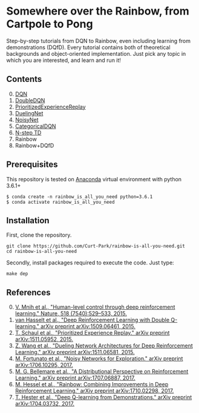 # Somewhere over the Rainbow, from Cartpole to Pong

Step-by-step tutorials from DQN to Rainbow, even including learning from demonstrations (DQfD).
Every tutorial contains both of theoretical backgrounds and object-oriented implementation. Just pick any topic in which you are interested, and learn and run it!

## Contents

00. [DQN](https://nbviewer.jupyter.org/github/Curt-Park/2nd_dlcat_rainbow/blob/master/01.dqn.ipynb)
01. [DoubleDQN](https://nbviewer.jupyter.org/github/Curt-Park/2nd_dlcat_rainbow/blob/master/02.double_q.ipynb)
02. [PrioritizedExperienceReplay](https://nbviewer.jupyter.org/github/Curt-Park/2nd_dlcat_rainbow/blob/master/03.per.ipynb)
03. [DuelingNet](https://nbviewer.jupyter.org/github/Curt-Park/2nd_dlcat_rainbow/blob/master/04.dueling.ipynb)
04. [NoisyNet](https://nbviewer.jupyter.org/github/Curt-Park/2nd_dlcat_rainbow/blob/master/05.noisy_net.ipynb)
05. [CategoricalDQN](https://nbviewer.jupyter.org/github/Curt-Park/2nd_dlcat_rainbow/blob/master/06.categorical_dqn.ipynb)
06. [N-step TD](https://nbviewer.jupyter.org/github/Curt-Park/2nd_dlcat_rainbow/blob/master/07.n_step_td.ipynb)
07. Rainbow
08. Rainbow+DQfD

## Prerequisites
This repository is tested on [Anaconda](https://www.anaconda.com/distribution/) virtual environment with python 3.6.1+
```
$ conda create -n rainbow_is_all_you_need python=3.6.1
$ conda activate rainbow_is_all_you_need
```

## Installation
First, clone the repository.
```
git clone https://github.com/Curt-Park/rainbow-is-all-you-need.git
cd rainbow-is-all-you-need
```

Secondly, install packages required to execute the code. Just type:
```
make dep
```

## References

00. [V. Mnih et al., "Human-level control through deep reinforcement learning." Nature, 518
(7540):529–533, 2015.](https://storage.googleapis.com/deepmind-media/dqn/DQNNaturePaper.pdf)
01. [van Hasselt et al., "Deep Reinforcement Learning with Double Q-learning." arXiv preprint arXiv:1509.06461, 2015.](https://arxiv.org/pdf/1509.06461.pdf)
02. [T. Schaul et al., "Prioritized Experience Replay." arXiv preprint arXiv:1511.05952, 2015.](https://arxiv.org/pdf/1511.05952.pdf)
03. [Z. Wang et al., "Dueling Network Architectures for Deep Reinforcement Learning." arXiv preprint arXiv:1511.06581, 2015.](https://arxiv.org/pdf/1511.06581.pdf)
04. [M. Fortunato et al., "Noisy Networks for Exploration." arXiv preprint arXiv:1706.10295, 2017.](https://arxiv.org/pdf/1706.10295.pdf)
05. [M. G. Bellemare et al., "A Distributional Perspective on Reinforcement Learning." arXiv preprint arXiv:1707.06887, 2017.](https://arxiv.org/pdf/1707.06887.pdf)
06. [M. Hessel et al., "Rainbow: Combining Improvements in Deep Reinforcement Learning." arXiv preprint arXiv:1710.02298, 2017.](https://arxiv.org/pdf/1710.02298.pdf)
07. [T. Hester et al., "Deep Q-learning from Demonstrations." arXiv preprint arXiv:1704.03732, 2017.](https://arxiv.org/pdf/1704.03732.pdf)

